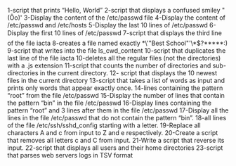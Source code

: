 1-script that prints “Hello, World”
2-script that displays a confused smiley "(Ôo)'
3-Display the content of the /etc/passwd file
4-Display the content of /etc/passwd and /etc/hosts
5-Display the last 10 lines of /etc/passwd
6-Display the first 10 lines of /etc/passwd
7-script that displays the third line of the file iacta
8-creates a file named exactly \*\\'"Best School"\'\\*$\?\*\*\*\*\*:)
9-script that writes into the file ls_cwd_content
10-script that duplicates the last line of the file iacta
10-deletes all the regular files (not the directories) with a .js extension
11-script that counts the number of directories and sub-directories in the current directory.
12- script that displays the 10 newest files in the current directory
13-script that takes a list of words as input and prints only words that appear exactly once.
14-lines containing the pattern “root” from the file /etc/passwd
15-Display the number of lines that contain the pattern “bin” in the file /etc/passwd
16-Display lines containing the pattern “root” and 3 lines after them in the file /etc/passwd
17-Display all the lines in the file /etc/passwd that do not contain the pattern “bin”.
18-all lines of the file /etc/ssh/sshd_config starting with a letter.
19-Replace all characters A and c from input to Z and e respectively.
20-Create a script that removes all letters c and C from input.
21-Write a script that reverse its input.
22-script that displays all users and their home directories
23-script that parses web servers logs in TSV format 
